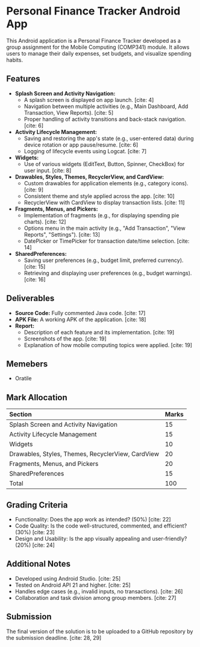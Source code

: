 # Personal Finance Tracker Android App

This Android application is a Personal Finance Tracker developed as a group assignment for the Mobile Computing (COMP341) module. It allows users to manage their daily expenses, set budgets, and visualize spending habits.

## Features

* **Splash Screen and Activity Navigation:**
    * A splash screen is displayed on app launch. [cite: 4]
    * Navigation between multiple activities (e.g., Main Dashboard, Add Transaction, View Reports). [cite: 5]
    * Proper handling of activity transitions and back-stack navigation. [cite: 6]
* **Activity Lifecycle Management:**
    * Saving and restoring the app's state (e.g., user-entered data) during device rotation or app pause/resume. [cite: 6]
    * Logging of lifecycle events using Logcat. [cite: 7]
* **Widgets:**
    * Use of various widgets (EditText, Button, Spinner, CheckBox) for user input. [cite: 8]
* **Drawables, Styles, Themes, RecyclerView, and CardView:**
    * Custom drawables for application elements (e.g., category icons). [cite: 9]
    * Consistent theme and style applied across the app. [cite: 10]
    * RecyclerView with CardView to display transaction lists. [cite: 11]
* **Fragments, Menus, and Pickers:**
    * Implementation of fragments (e.g., for displaying spending pie charts). [cite: 12]
    * Options menu in the main activity (e.g., "Add Transaction", "View Reports", "Settings"). [cite: 13]
    * DatePicker or TimePicker for transaction date/time selection. [cite: 14]
* **SharedPreferences:**
    * Saving user preferences (e.g., budget limit, preferred currency). [cite: 15]
    * Retrieving and displaying user preferences (e.g., budget warnings). [cite: 16]

## Deliverables

* **Source Code:** Fully commented Java code. [cite: 17]
* **APK File:** A working APK of the application. [cite: 18]
* **Report:**
    * Description of each feature and its implementation. [cite: 19]
    * Screenshots of the app. [cite: 19]
    * Explanation of how mobile computing topics were applied. [cite: 19]

## Memebers
* Oratile
## Mark Allocation

| Section                                            | Marks |
| :------------------------------------------------- | :---- |
| Splash Screen and Activity Navigation            | 15    |
| Activity Lifecycle Management                    | 15    |
| Widgets                                            | 10    |
| Drawables, Styles, Themes, RecyclerView, CardView | 20    |
| Fragments, Menus, and Pickers                      | 20    |
| SharedPreferences                                  | 15    |
| Total                                              | 100   | [cite: 21]

## Grading Criteria

* Functionality: Does the app work as intended? (50%) [cite: 22]
* Code Quality: Is the code well-structured, commented, and efficient? (30%) [cite: 23]
* Design and Usability: Is the app visually appealing and user-friendly? (20%) [cite: 24]

## Additional Notes

* Developed using Android Studio. [cite: 25]
* Tested on Android API 21 and higher. [cite: 25]
* Handles edge cases (e.g., invalid inputs, no transactions). [cite: 26]
* Collaboration and task division among group members. [cite: 27]

## Submission

The final version of the solution is to be uploaded to a GitHub repository by the submission deadline. [cite: 28, 29]
